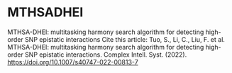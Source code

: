 # MTHSADHEI
MTHSA-DHEI: multitasking harmony search algorithm for detecting high-order SNP epistatic interactions
Cite this article:
Tuo, S., Li, C., Liu, F. et al. MTHSA-DHEI: multitasking harmony search algorithm for detecting high-order SNP epistatic interactions. Complex Intell. Syst. (2022). https://doi.org/10.1007/s40747-022-00813-7
